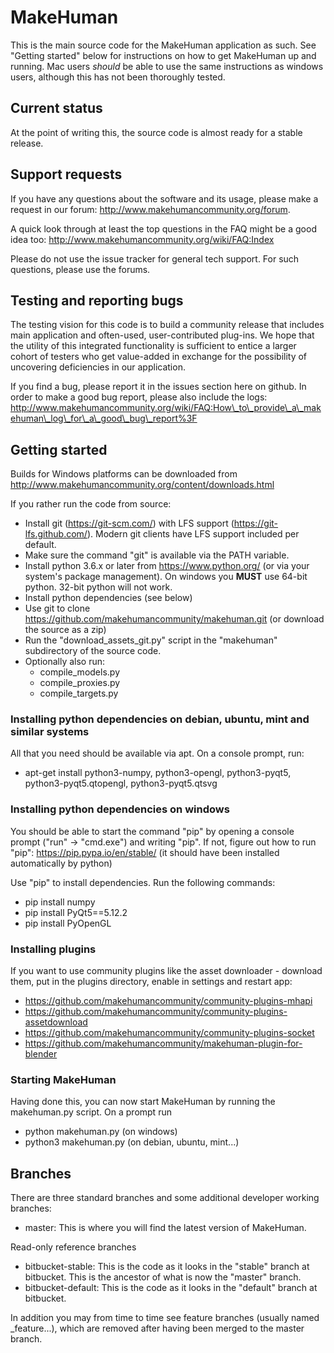 # MakeHuman

This is the main source code for the MakeHuman application as such. See "Getting started" below for instructions on how to get MakeHuman up and running. Mac users
_should_ be able to use the same instructions as windows users, although this has not been thoroughly tested.

## Current status

At the point of writing this, the source code is almost ready for a stable release. 

## Support requests

If you have any questions about the software and its usage, please make a request in our forum: http://www.makehumancommunity.org/forum.

A quick look through at least the top questions in the FAQ might be a good idea too: http://www.makehumancommunity.org/wiki/FAQ:Index

Please do not use the issue tracker for general tech support. For such questions, please use the forums.

## Testing and reporting bugs

The testing vision for this code is to build a community release that includes main application and often-used, user-contributed 
plug-ins. We hope that the utility of this integrated functionality is sufficient to entice a larger cohort of testers who get
value-added in exchange for the possibility of uncovering deficiencies in our application.

If you find a bug, please report it in the issues section here on github. In order to make a good bug report, please also include
the logs: http://www.makehumancommunity.org/wiki/FAQ:How\_to\_provide\_a\_makehuman\_log\_for\_a\_good\_bug\_report%3F

## Getting started

Builds for Windows platforms can be downloaded from http://www.makehumancommunity.org/content/downloads.html

If you rather run the code from source:

* Install git (https://git-scm.com/) with LFS support (https://git-lfs.github.com/). Modern git clients have LFS support included per default. 
* Make sure the command "git" is available via the PATH variable.
* Install python 3.6.x or later from https://www.python.org/ (or via your system's package management). On windows you **MUST** use 64-bit python. 32-bit python will not work.
* Install python dependencies (see below)
* Use git to clone https://github.com/makehumancommunity/makehuman.git (or download the source as a zip)
* Run the "download\_assets\_git.py" script in the "makehuman" subdirectory of the source code.
* Optionally also run:
  * compile\_models.py
  * compile\_proxies.py
  * compile\_targets.py
 
### Installing python dependencies on debian, ubuntu, mint and similar systems

All that you need should be available via apt. On a console prompt, run:

* apt-get install python3-numpy, python3-opengl, python3-pyqt5, python3-pyqt5.qtopengl, python3-pyqt5.qtsvg

### Installing python dependencies on windows

You should be able to start the command "pip" by opening a console prompt ("run" -> "cmd.exe") and writing "pip". If not, 
figure out how to run "pip": https://pip.pypa.io/en/stable/ (it should have been installed automatically by python)

Use "pip" to install dependencies. Run the following commands:

* pip install numpy
* pip install PyQt5==5.12.2
* pip install PyOpenGL

### Installing plugins

If you want to use community plugins like the asset downloader - download them, put in the plugins directory, enable in settings and restart app:

* https://github.com/makehumancommunity/community-plugins-mhapi
* https://github.com/makehumancommunity/community-plugins-assetdownload
* https://github.com/makehumancommunity/community-plugins-socket
* https://github.com/makehumancommunity/makehuman-plugin-for-blender

### Starting MakeHuman

Having done this, you can now start MakeHuman by running the makehuman.py script. On a prompt run 

* python makehuman.py (on windows)
* python3 makehuman.py (on debian, ubuntu, mint...)

## Branches

There are three standard branches and some additional developer working branches:

* master: This is where you will find the latest version of MakeHuman.

Read-only reference branches

* bitbucket-stable: This is the code as it looks in the "stable" branch at bitbucket. This is the ancestor of what is now the "master" branch.
* bitbucket-default: This is the code as it looks in the "default" branch at bitbucket.

In addition you may from time to time see feature branches (usually named \_feature...), which are removed after having been merged to the master branch. 

